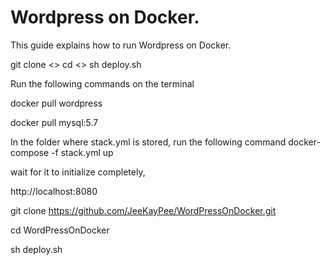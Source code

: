 # Wordpress on Docker. 

This guide explains how to run Wordpress on Docker. 


git clone <<this repo link>>
cd <<folder name>>
sh deploy.sh
 

Run the following commands on the terminal

docker pull wordpress

docker pull mysql:5.7

In the folder where stack.yml is stored, run the following command
docker-compose -f stack.yml up


wait for it to initialize completely, 

 http://localhost:8080



git clone https://github.com/JeeKayPee/WordPressOnDocker.git

cd WordPressOnDocker

sh deploy.sh

